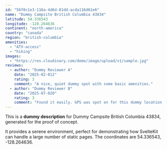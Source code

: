 ```yaml
---
id: "56f8c1e3-116a-4d6d-81dd-acda116d61e6"
name: "Dummy Campsite British Columbia 43834"
latitude: 54.336543
longitude: -128.264636
continent: "north-america"
country: "canada"
region: "british-columbia"
amenities:
  - "ATV-access"
  - "hiking"
images:
  - "https://res.cloudinary.com/demo/image/upload/v1/sample.jpg"
reviews:
  - author: "Dummy Reviewer A"
    date: "2025-02-012"
    rating: 3
    comment: "A nice, quiet dummy spot with some basic amenities."
  - author: "Dummy Reviewer B"
    date: "2025-07-020"
    rating: 3
    comment: "Found it easily. GPS was spot on for this dummy location."
---
```


This is a **dummy description** for Dummy Campsite British Columbia 43834, generated for the proof of concept.

It provides a serene environment, perfect for demonstrating how SvelteKit can handle a large number of static pages. The coordinates are 54.336543, -128.264636.
